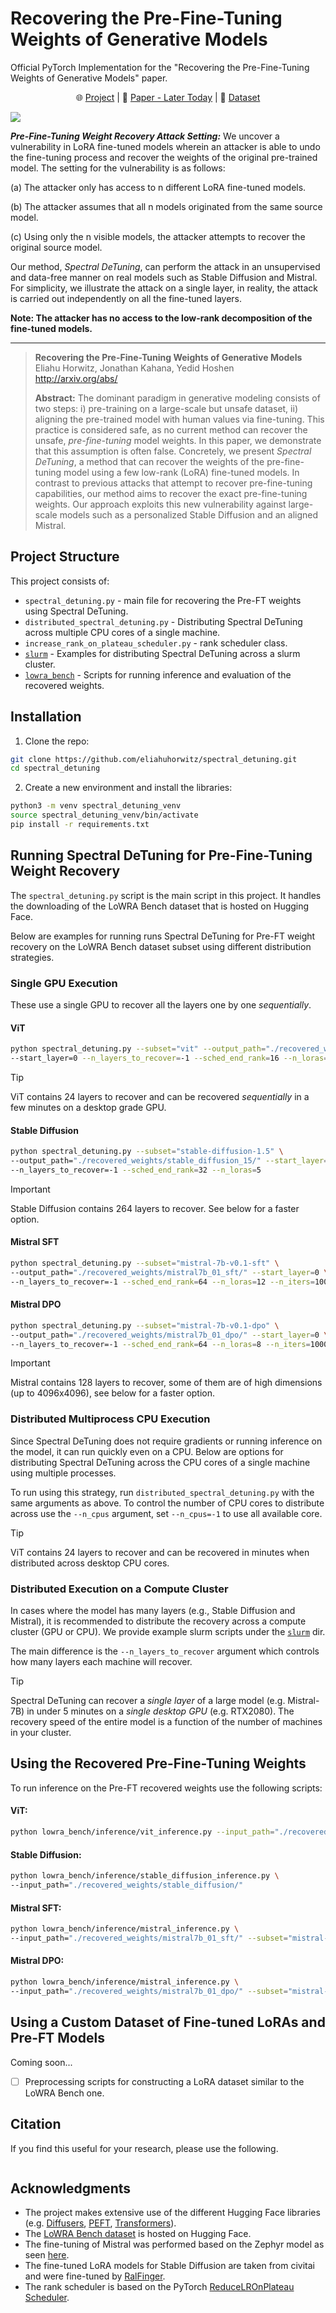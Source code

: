 # Recovering the Pre-Fine-Tuning Weights of Generative Models
Official PyTorch Implementation for the "Recovering the Pre-Fine-Tuning Weights of Generative Models" paper.  
<p align="center">
    🌐 <a href="https://vision.huji.ac.il/spectral_detuning/" target="_blank">Project</a> | 📃 <a href="http://arxiv.org/abs/" target="_blank">Paper - Later Today</a> | 🤗 <a href="https://huggingface.co/datasets/Eliahu/LoWRA-Bench" target="_blank">Dataset</a> <br>
</p>

![](imgs/header.gif)


***Pre-Fine-Tuning Weight Recovery Attack Setting:***  We uncover a vulnerability in LoRA fine-tuned models wherein an attacker is 
able to undo the fine-tuning process and recover the weights of the original pre-trained model. 
The setting for the vulnerability is as follows: 

(a) The attacker only has access to n different LoRA fine-tuned models. 

(b) The attacker assumes that all n models originated from the same source model.  

(c) Using only the n visible models, the attacker attempts to recover the original source model.

Our method, *Spectral DeTuning*, can perform the attack in an unsupervised and data-free manner on real models such as Stable Diffusion and Mistral. 
For simplicity, we illustrate the attack on a single layer, in reality, the attack is carried out independently on all the fine-tuned layers.

**Note: The attacker has no access to the low-rank decomposition of the fine-tuned models.**
___

> **Recovering the Pre-Fine-Tuning Weights of Generative Models**<br>
> Eliahu Horwitz, Jonathan Kahana, Yedid Hoshen<br>
> <a href="http://arxiv.org/abs/" target="_blank">http://arxiv.org/abs/ </a> <br>
>
>**Abstract:** The dominant paradigm in generative modeling consists of two steps: 
> i) pre-training on a large-scale but unsafe dataset, ii) aligning the pre-trained model with human values via fine-tuning.
> This practice is considered safe, as no current method can recover the unsafe, *pre-fine-tuning* model weights. 
> In this paper, we demonstrate that this assumption is often false. Concretely, we present *Spectral DeTuning*, 
> a method that can recover the weights of the pre-fine-tuning model using a few low-rank (LoRA) fine-tuned models. 
> In contrast to previous attacks that attempt to recover pre-fine-tuning capabilities, 
> our method aims to recover the exact pre-fine-tuning weights. 
> Our approach exploits this new vulnerability against large-scale models such as a personalized Stable Diffusion and an aligned Mistral.


## Project Structure
This project consists of:
- `spectral_detuning.py` - main file for recovering the Pre-FT weights using Spectral DeTuning.
- `distributed_spectral_detuning.py` - Distributing Spectral DeTuning across multiple CPU cores of a single machine.
- `increase_rank_on_plateau_scheduler.py` - rank scheduler class.
- [`slurm`](./slurm/) - Examples for distributing Spectral DeTuning across a slurm cluster.   
- [`lowra_bench`](./lowra_bench/) - Scripts for running inference and evaluation of the recovered weights.   


## Installation 
1.  Clone the repo:
```bash
git clone https://github.com/eliahuhorwitz/spectral_detuning.git
cd spectral_detuning
```
2. Create a new environment and install the libraries:
```bash
python3 -m venv spectral_detuning_venv
source spectral_detuning_venv/bin/activate
pip install -r requirements.txt
```



## Running Spectral DeTuning for Pre-Fine-Tuning Weight Recovery 
The `spectral_detuning.py` script is the main script in this project. 
It handles the downloading of the LoWRA Bench dataset that is hosted 
on Hugging Face.

Below are examples for running runs Spectral DeTuning for Pre-FT weight recovery on the 
LoWRA Bench dataset subset using different distribution strategies.   

### Single GPU Execution
These use a single GPU to recover all the layers one by one *sequentially*.

#### ViT
```bash
python spectral_detuning.py --subset="vit" --output_path="./recovered_weights/vit/" \
--start_layer=0 --n_layers_to_recover=-1 --sched_end_rank=16 --n_loras=5 
```
> [!TIP] 
> ViT contains 24 layers to recover and can be recovered *sequentially* in a few minutes on a desktop grade GPU.

#### Stable Diffusion
```bash
python spectral_detuning.py --subset="stable-diffusion-1.5" \ 
--output_path="./recovered_weights/stable_diffusion_15/" --start_layer=0 \
--n_layers_to_recover=-1 --sched_end_rank=32 --n_loras=5 
```
> [!IMPORTANT] 
> Stable Diffusion contains 264 layers to recover. See below for a faster option.

#### Mistral SFT
```bash
python spectral_detuning.py --subset="mistral-7b-v0.1-sft" \
--output_path="./recovered_weights/mistral7b_01_sft/" --start_layer=0 \
--n_layers_to_recover=-1 --sched_end_rank=64 --n_loras=12 --n_iters=1000 
```

#### Mistral DPO
```bash
python spectral_detuning.py --subset="mistral-7b-v0.1-dpo" \
--output_path="./recovered_weights/mistral7b_01_dpo/" --start_layer=0 \
--n_layers_to_recover=-1 --sched_end_rank=64 --n_loras=8 --n_iters=1000
```
> [!IMPORTANT] 
> Mistral contains 128 layers to recover, some of them are of high dimensions (up to 4096x4096), see below for a faster option.


### Distributed Multiprocess CPU Execution
Since Spectral DeTuning does not require gradients or running 
inference on the model, it can run quickly even on a CPU. 
Below are options for distributing Spectral DeTuning across the CPU cores
of a single machine using multiple processes.     

To run using this strategy, run `distributed_spectral_detuning.py` with the same arguments as above.
To control the number of CPU cores to distribute across use the `--n_cpus` argument,
set `--n_cpus=-1` to use all available core.
> [!TIP] 
> ViT contains 24 layers to recover and can be recovered in minutes when distributed across desktop CPU cores.


### Distributed Execution on a Compute Cluster
In cases where the model has many layers (e.g., Stable Diffusion and Mistral),
it is recommended to distribute the recovery across a compute cluster (GPU or CPU).
We provide example slurm scripts under the [`slurm`](./slurm/) dir. 

The main difference is the `--n_layers_to_recover` argument which controls how many layers
each machine will recover.

> [!TIP] 
> Spectral DeTuning can recover a *single layer* of a large model (e.g. Mistral-7B)
> in under 5 minutes on a *single desktop GPU* (e.g. RTX2080). 
> The recovery speed of the entire model is a function of the number of machines in your cluster.   



## Using the Recovered Pre-Fine-Tuning Weights
To run inference on the Pre-FT recovered weights use the following scripts:
#### ViT: 
```bash
python lowra_bench/inference/vit_inference.py --input_path="./recovered_weights/vit/"
```

#### Stable Diffusion: 
```bash
python lowra_bench/inference/stable_diffusion_inference.py \
--input_path="./recovered_weights/stable_diffusion/"
```

#### Mistral SFT: 
```bash
python lowra_bench/inference/mistral_inference.py \
--input_path="./recovered_weights/mistral7b_01_sft/" --subset="mistral-7b-v0.1-sft"
```

#### Mistral DPO: 
```bash
python lowra_bench/inference/mistral_inference.py \
--input_path="./recovered_weights/mistral7b_01_dpo/" --subset="mistral-7b-v0.1-dpo"
```


## Using a Custom Dataset of Fine-tuned LoRAs and Pre-FT Models
Coming soon...
- [ ] Preprocessing scripts for constructing a LoRA dataset similar to the LoWRA Bench one.



## Citation
If you find this useful for your research, please use the following.

```

```


## Acknowledgments
- The project makes extensive use of the different Hugging Face libraries (e.g. [Diffusers](https://huggingface.co/docs/diffusers/en/index), [PEFT](https://huggingface.co/docs/peft/en/index), [Transformers](https://huggingface.co/docs/transformers/en/index)).
- The [LoWRA Bench dataset](https://huggingface.co/datasets/Eliahu/LoWRA-Bench) is hosted on Hugging Face.
- The fine-tuning of Mistral was performed based on the Zephyr model as seen [here](https://github.com/huggingface/alignment-handbook/tree/main).
- The fine-tuned LoRA models for Stable Diffusion are taken from civitai and were fine-tuned by [RalFinger](https://civitai.com/user/RalFinger).
- The rank scheduler is based on the PyTorch [ReduceLROnPlateau Scheduler](https://pytorch.org/docs/stable/generated/torch.optim.lr_scheduler.ReduceLROnPlateau.html).
